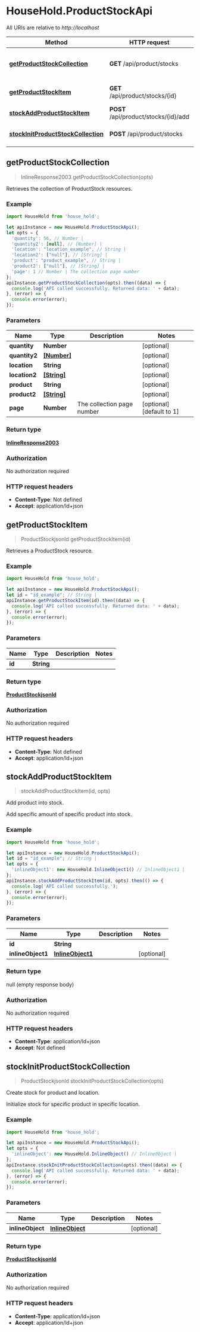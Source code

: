 # HouseHold.ProductStockApi

All URIs are relative to *http://localhost*

Method | HTTP request | Description
------------- | ------------- | -------------
[**getProductStockCollection**](ProductStockApi.md#getProductStockCollection) | **GET** /api/product/stocks | Retrieves the collection of ProductStock resources.
[**getProductStockItem**](ProductStockApi.md#getProductStockItem) | **GET** /api/product/stocks/{id} | Retrieves a ProductStock resource.
[**stockAddProductStockItem**](ProductStockApi.md#stockAddProductStockItem) | **POST** /api/product/stocks/{id}/add | Add product into stock.
[**stockInitProductStockCollection**](ProductStockApi.md#stockInitProductStockCollection) | **POST** /api/product/stocks | Create stock for product and location.



## getProductStockCollection

> InlineResponse2003 getProductStockCollection(opts)

Retrieves the collection of ProductStock resources.

### Example

```javascript
import HouseHold from 'house_hold';

let apiInstance = new HouseHold.ProductStockApi();
let opts = {
  'quantity': 56, // Number | 
  'quantity2': [null], // [Number] | 
  'location': "location_example", // String | 
  'location2': ["null"], // [String] | 
  'product': "product_example", // String | 
  'product2': ["null"], // [String] | 
  'page': 1 // Number | The collection page number
};
apiInstance.getProductStockCollection(opts).then((data) => {
  console.log('API called successfully. Returned data: ' + data);
}, (error) => {
  console.error(error);
});

```

### Parameters


Name | Type | Description  | Notes
------------- | ------------- | ------------- | -------------
 **quantity** | **Number**|  | [optional] 
 **quantity2** | [**[Number]**](Number.md)|  | [optional] 
 **location** | **String**|  | [optional] 
 **location2** | [**[String]**](String.md)|  | [optional] 
 **product** | **String**|  | [optional] 
 **product2** | [**[String]**](String.md)|  | [optional] 
 **page** | **Number**| The collection page number | [optional] [default to 1]

### Return type

[**InlineResponse2003**](InlineResponse2003.md)

### Authorization

No authorization required

### HTTP request headers

- **Content-Type**: Not defined
- **Accept**: application/ld+json


## getProductStockItem

> ProductStockjsonld getProductStockItem(id)

Retrieves a ProductStock resource.

### Example

```javascript
import HouseHold from 'house_hold';

let apiInstance = new HouseHold.ProductStockApi();
let id = "id_example"; // String | 
apiInstance.getProductStockItem(id).then((data) => {
  console.log('API called successfully. Returned data: ' + data);
}, (error) => {
  console.error(error);
});

```

### Parameters


Name | Type | Description  | Notes
------------- | ------------- | ------------- | -------------
 **id** | **String**|  | 

### Return type

[**ProductStockjsonld**](ProductStockjsonld.md)

### Authorization

No authorization required

### HTTP request headers

- **Content-Type**: Not defined
- **Accept**: application/ld+json


## stockAddProductStockItem

> stockAddProductStockItem(id, opts)

Add product into stock.

Add specific amount of specific product into stock.

### Example

```javascript
import HouseHold from 'house_hold';

let apiInstance = new HouseHold.ProductStockApi();
let id = "id_example"; // String | 
let opts = {
  'inlineObject1': new HouseHold.InlineObject1() // InlineObject1 | 
};
apiInstance.stockAddProductStockItem(id, opts).then(() => {
  console.log('API called successfully.');
}, (error) => {
  console.error(error);
});

```

### Parameters


Name | Type | Description  | Notes
------------- | ------------- | ------------- | -------------
 **id** | **String**|  | 
 **inlineObject1** | [**InlineObject1**](InlineObject1.md)|  | [optional] 

### Return type

null (empty response body)

### Authorization

No authorization required

### HTTP request headers

- **Content-Type**: application/ld+json
- **Accept**: Not defined


## stockInitProductStockCollection

> ProductStockjsonld stockInitProductStockCollection(opts)

Create stock for product and location.

Initialize stock for specific product in specific location.

### Example

```javascript
import HouseHold from 'house_hold';

let apiInstance = new HouseHold.ProductStockApi();
let opts = {
  'inlineObject': new HouseHold.InlineObject() // InlineObject | 
};
apiInstance.stockInitProductStockCollection(opts).then((data) => {
  console.log('API called successfully. Returned data: ' + data);
}, (error) => {
  console.error(error);
});

```

### Parameters


Name | Type | Description  | Notes
------------- | ------------- | ------------- | -------------
 **inlineObject** | [**InlineObject**](InlineObject.md)|  | [optional] 

### Return type

[**ProductStockjsonld**](ProductStockjsonld.md)

### Authorization

No authorization required

### HTTP request headers

- **Content-Type**: application/ld+json
- **Accept**: application/ld+json

